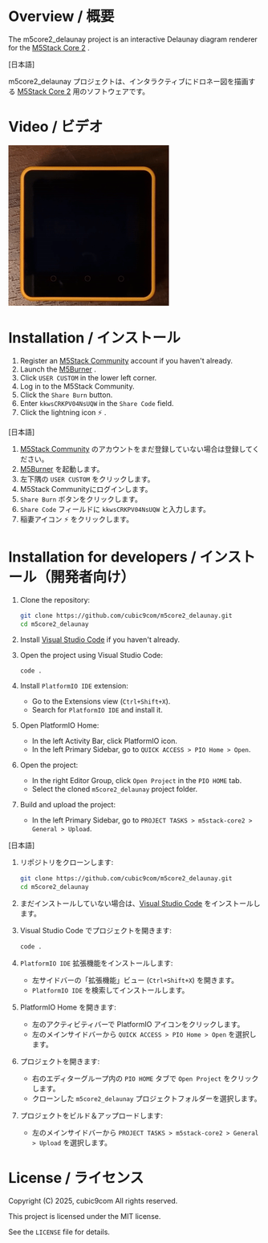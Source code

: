 
# Overview / 概要

The m5core2_delaunay project is an interactive Delaunay diagram renderer for the [M5Stack Core 2](https://docs.m5stack.com/#/en/core/core2) .

\[日本語\]

m5core2_delaunay プロジェクトは、インタラクティブにドロネー図を描画する [M5Stack Core 2](https://docs.m5stack.com/#/en/core/core2) 用のソフトウェアです。

# Video / ビデオ

![video](video.gif)

# Installation / インストール

1. Register an [M5Stack Community](https://community.m5stack.com/) account if you haven't already.
1. Launch the [M5Burner](https://docs.m5stack.com/en/download) .
1. Click `USER CUSTOM` in the lower left corner.
1. Log in to the M5Stack Community.
1. Click the `Share Burn` button.
1. Enter `kkwsCRKPV04NsUQW` in the `Share Code` field.
1. Click the lightning icon :zap: .

\[日本語\]

1. [M5Stack Community](https://community.m5stack.com/) のアカウントをまだ登録していない場合は登録してください。
1. [M5Burner](https://docs.m5stack.com/en/download) を起動します。
1. 左下隅の `USER CUSTOM` をクリックします。
1. M5Stack Communityにログインします。
1. `Share Burn` ボタンをクリックします。
1. `Share Code` フィールドに `kkwsCRKPV04NsUQW` と入力します。
1. 稲妻アイコン :zap: をクリックします。

# Installation for developers / インストール（開発者向け）

1. Clone the repository:
    ```sh
    git clone https://github.com/cubic9com/m5core2_delaunay.git
    cd m5core2_delaunay
    ```

2. Install [Visual Studio Code](https://code.visualstudio.com/) if you haven't already.

3. Open the project using Visual Studio Code:
    ```sh
    code .
    ```

4. Install `PlatformIO IDE` extension:
    - Go to the Extensions view (`Ctrl+Shift+X`).
    - Search for `PlatformIO IDE` and install it.

5. Open PlatformIO Home:
    - In the left Activity Bar, click PlatformIO icon.
    - In the left Primary Sidebar, go to `QUICK ACCESS > PIO Home > Open`.

6. Open the project:
    - In the right Editor Group, click `Open Project` in the `PIO HOME` tab.
    - Select the cloned `m5core2_delaunay` project folder.

7. Build and upload the project:
    - In the left Primary Sidebar, go to `PROJECT TASKS > m5stack-core2 > General > Upload`.

\[日本語\]

1. リポジトリをクローンします:
    ```sh
    git clone https://github.com/cubic9com/m5core2_delaunay.git
    cd m5core2_delaunay
    ```

2. まだインストールしていない場合は、[Visual Studio Code](https://code.visualstudio.com/) をインストールします。

3. Visual Studio Code でプロジェクトを開きます:
    ```sh
    code .
    ```

4. `PlatformIO IDE` 拡張機能をインストールします:
    - 左サイドバーの「拡張機能」ビュー (`Ctrl+Shift+X`) を開きます。
    - `PlatformIO IDE` を検索してインストールします。

5. PlatformIO Home を開きます:
    - 左のアクティビティバーで PlatformIO アイコンをクリックします。
    - 左のメインサイドバーから `QUICK ACCESS > PIO Home > Open` を選択します。

6. プロジェクトを開きます:
    - 右のエディターグループ内の `PIO HOME` タブで `Open Project` をクリックします。
    - クローンした `m5core2_delaunay` プロジェクトフォルダーを選択します。

7. プロジェクトをビルド＆アップロードします:
    - 左のメインサイドバーから `PROJECT TASKS > m5stack-core2 > General > Upload` を選択します。

# License / ライセンス

Copyright (C) 2025, cubic9com All rights reserved.

This project is licensed under the MIT license.

See the `LICENSE` file for details.
